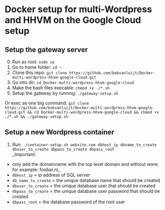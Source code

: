 # Docker setup for multi-Wordpress and HHVM on the Google Cloud setup

## Setup the gateway server

0. Run as root: `sudo su`
1. Go to home folder: `cd ~`
2. Clone this repo: `git clone https://github.com/bobvanluijt/Docker-multi-wordpress-hhvm-google-cloud.git`
3. Go into dir: `cd Docker-multi-wordpress-hhvm-google-cloud`
4. Make the bash files execable: `chmod +x ./*.sh`
5. Setup the gateway by running: `./gateway-setup.sh`

Or exec as one big command: `git clone https://github.com/bobvanluijt/Docker-multi-wordpress-hhvm-google-cloud.git && cd Docker-multi-wordpress-hhvm-google-cloud && chmod +x ./*.sh && ./gateway-setup.sh`

## Setup a new Wordpress container

1. Run: `./container-setup.sh website.com dbhost_ip dbname_to_create dbuser_to_create dbpass_to_create dbpass_root`<br>
_Important:<br>
- only add the domainname with the top level domain and without www. for example: foobar.nl_
- `dbhost_ip` = ip address of SQL server
- `db_name_to_create` = the unique database name that should be created
- `dbuser_to_create` = the unique database user that should be created
- `dbpass_to_create` = the unique database user password that should be created
- `dbpass_root` = the database password of the root user
